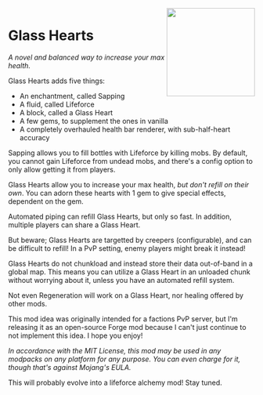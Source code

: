 <img src="https://github.com/elytra/GlassHearts/raw/1.11.2/doc/logo.png" align="right" width="180px"/>

# Glass Hearts
*A novel and balanced way to increase your max health.*

Glass Hearts adds five things:

 * An enchantment, called Sapping
 * A fluid, called Lifeforce
 * A block, called a Glass Heart
 * A few gems, to supplement the ones in vanilla
 * A completely overhauled health bar renderer, with sub-half-heart accuracy

Sapping allows you to fill bottles with Lifeforce by killing mobs. By default,
you cannot gain Lifeforce from undead mobs, and there's a config option to only
allow getting it from players.

Glass Hearts allow you to increase your max health, *but don't refill on their
own*. You can adorn these hearts with 1 gem to give special effects, dependent
on the gem.

Automated piping can refill Glass Hearts, but only so fast. In addition,
multiple players can share a Glass Heart.

But beware; Glass Hearts are targetted by creepers (configurable), and can be
difficult to refill! In a PvP setting, enemy players might break it instead!

Glass Hearts do not chunkload and instead store their data out-of-band in a
global map. This means you can utilize a Glass Heart in an unloaded chunk
without worrying about it, unless you have an automated refill system.

Not even Regeneration will work on a Glass Heart, nor healing offered by other
mods.

This mod idea was originally intended for a factions PvP server, but I'm
releasing it as an open-source Forge mod because I can't just continue to not
implement this idea. I hope you enjoy!

*In accordance with the MIT License, this mod may be used in any modpacks on
any platform for any purpose. You can even charge for it, though that's against
Mojang's EULA.*

This will probably evolve into a lifeforce alchemy mod! Stay tuned.
